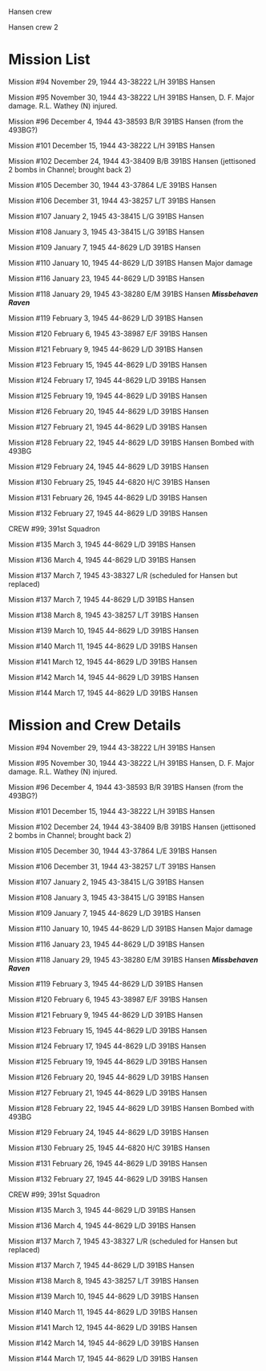 





Hansen crew






 




Hansen crew 2

# Mission List

Mission #94 November 29, 1944 43-38222 L/H 391BS Hansen

Mission #95 November 30, 1944 43-38222 L/H 391BS Hansen, D.
F. Major damage.
R.L. Wathey (N) injured.

Mission #96 December 4, 1944 43-38593 B/R 391BS Hansen
(from the 493BG?)

Mission #101 December 15, 1944 43-38222 L/H 391BS Hansen

Mission #102 December 24, 1944 43-38409 B/B 391BS Hansen
(jettisoned 2 bombs in Channel; brought back 2\)

Mission #105 December 30, 1944 43-37864 L/E 391BS Hansen

Mission #106 December 31, 1944 43-38257 L/T 391BS Hansen

Mission #107 January 2, 1945 43-38415 L/G 391BS Hansen

Mission #108 January 3, 1945 43-38415 L/G 391BS Hansen

Mission #109 January 7, 1945 44-8629 L/D 391BS Hansen

Mission #110 January 10, 1945 44-8629 L/D 391BS
Hansen Major damage

Mission #116 January 23, 1945 44-8629 L/D 391BS Hansen

Mission #118 January 29, 1945 43-38280 E/M 391BS Hansen ***Missbehaven
Raven***

Mission #119 February 3, 1945 44-8629 L/D 391BS Hansen

Mission #120 February 6, 1945 43-38987 E/F 391BS Hansen

Mission #121 February 9, 1945 44-8629 L/D 391BS Hansen

Mission #123 February 15, 1945 44-8629 L/D 391BS Hansen

Mission #124 February 17, 1945 44-8629 L/D 391BS Hansen

Mission #125 February 19, 1945 44-8629 L/D 391BS Hansen

Mission #126 February 20, 1945 44-8629 L/D 391BS Hansen

Mission #127 February 21, 1945 44-8629 L/D 391BS Hansen

Mission #128 February 22, 1945 44-8629 L/D 391BS
Hansen
Bombed with 493BG

Mission #129 February 24, 1945 44-8629 L/D 391BS Hansen

Mission #130 February 25, 1945 44-6820 H/C 391BS Hansen

Mission #131 February 26, 1945 44-8629 L/D 391BS Hansen

Mission #132 February 27, 1945 44-8629 L/D 391BS Hansen

CREW #99; 391st Squadron

Mission #135 March 3, 1945 44-8629 L/D 391BS Hansen

Mission #136 March 4, 1945 44-8629 L/D 391BS Hansen

Mission #137 March 7, 1945 43-38327 L/R (scheduled for
Hansen but replaced)

Mission #137 March 7, 1945 44-8629 L/D 391BS Hansen

Mission #138 March 8, 1945 43-38257 L/T 391BS Hansen

Mission #139 March 10, 1945 44-8629 L/D 391BS Hansen

Mission #140 March 11, 1945 44-8629 L/D 391BS Hansen

Mission #141 March 12, 1945 44-8629 L/D 391BS Hansen

Mission #142 March 14, 1945 44-8629 L/D 391BS Hansen

Mission #144 March 17, 1945 44-8629 L/D 391BS Hansen

# Mission and Crew Details

Mission #94 November 29, 1944 43-38222 L/H 391BS Hansen

Mission #95 November 30, 1944 43-38222 L/H 391BS Hansen, D.
F. Major damage.
R.L. Wathey (N) injured.

Mission #96 December 4, 1944 43-38593 B/R 391BS Hansen
(from the 493BG?)

Mission #101 December 15, 1944 43-38222 L/H 391BS Hansen

Mission #102 December 24, 1944 43-38409 B/B 391BS Hansen
(jettisoned 2 bombs in Channel; brought back 2\)

Mission #105 December 30, 1944 43-37864 L/E 391BS Hansen

Mission #106 December 31, 1944 43-38257 L/T 391BS Hansen

Mission #107 January 2, 1945 43-38415 L/G 391BS Hansen

Mission #108 January 3, 1945 43-38415 L/G 391BS Hansen

Mission #109 January 7, 1945 44-8629 L/D 391BS Hansen

Mission #110 January 10, 1945 44-8629 L/D 391BS
Hansen Major damage

Mission #116 January 23, 1945 44-8629 L/D 391BS Hansen

Mission #118 January 29, 1945 43-38280 E/M 391BS Hansen ***Missbehaven
Raven***

Mission #119 February 3, 1945 44-8629 L/D 391BS Hansen

Mission #120 February 6, 1945 43-38987 E/F 391BS Hansen

Mission #121 February 9, 1945 44-8629 L/D 391BS Hansen

Mission #123 February 15, 1945 44-8629 L/D 391BS Hansen

Mission #124 February 17, 1945 44-8629 L/D 391BS Hansen

Mission #125 February 19, 1945 44-8629 L/D 391BS Hansen

Mission #126 February 20, 1945 44-8629 L/D 391BS Hansen

Mission #127 February 21, 1945 44-8629 L/D 391BS Hansen

Mission #128 February 22, 1945 44-8629 L/D 391BS
Hansen
Bombed with 493BG

Mission #129 February 24, 1945 44-8629 L/D 391BS Hansen

Mission #130 February 25, 1945 44-6820 H/C 391BS Hansen

Mission #131 February 26, 1945 44-8629 L/D 391BS Hansen

Mission #132 February 27, 1945 44-8629 L/D 391BS Hansen

CREW #99; 391st Squadron

Mission #135 March 3, 1945 44-8629 L/D 391BS Hansen

Mission #136 March 4, 1945 44-8629 L/D 391BS Hansen

Mission #137 March 7, 1945 43-38327 L/R (scheduled for
Hansen but replaced)

Mission #137 March 7, 1945 44-8629 L/D 391BS Hansen

Mission #138 March 8, 1945 43-38257 L/T 391BS Hansen

Mission #139 March 10, 1945 44-8629 L/D 391BS Hansen

Mission #140 March 11, 1945 44-8629 L/D 391BS Hansen

Mission #141 March 12, 1945 44-8629 L/D 391BS Hansen

Mission #142 March 14, 1945 44-8629 L/D 391BS Hansen

Mission #144 March 17, 1945 44-8629 L/D 391BS Hansen





